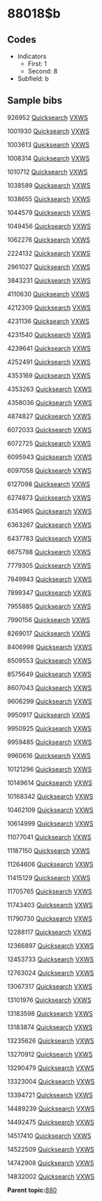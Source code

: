 # 88018$b

## Codes

-   Indicators
    -   First: 1
    -   Second: 8
-   Subfield: b

## Sample bibs

926952 [Quicksearch](https://search.library.yale.edu/catalog/926952) [VXWS](http://prodorbis.library.yale.edu:7014/vxws/GetHoldingsService?bibId=926952)

1001930 [Quicksearch](https://search.library.yale.edu/catalog/1001930) [VXWS](http://prodorbis.library.yale.edu:7014/vxws/GetHoldingsService?bibId=1001930)

1003613 [Quicksearch](https://search.library.yale.edu/catalog/1003613) [VXWS](http://prodorbis.library.yale.edu:7014/vxws/GetHoldingsService?bibId=1003613)

1008314 [Quicksearch](https://search.library.yale.edu/catalog/1008314) [VXWS](http://prodorbis.library.yale.edu:7014/vxws/GetHoldingsService?bibId=1008314)

1010712 [Quicksearch](https://search.library.yale.edu/catalog/1010712) [VXWS](http://prodorbis.library.yale.edu:7014/vxws/GetHoldingsService?bibId=1010712)

1038589 [Quicksearch](https://search.library.yale.edu/catalog/1038589) [VXWS](http://prodorbis.library.yale.edu:7014/vxws/GetHoldingsService?bibId=1038589)

1038655 [Quicksearch](https://search.library.yale.edu/catalog/1038655) [VXWS](http://prodorbis.library.yale.edu:7014/vxws/GetHoldingsService?bibId=1038655)

1044579 [Quicksearch](https://search.library.yale.edu/catalog/1044579) [VXWS](http://prodorbis.library.yale.edu:7014/vxws/GetHoldingsService?bibId=1044579)

1049456 [Quicksearch](https://search.library.yale.edu/catalog/1049456) [VXWS](http://prodorbis.library.yale.edu:7014/vxws/GetHoldingsService?bibId=1049456)

1062276 [Quicksearch](https://search.library.yale.edu/catalog/1062276) [VXWS](http://prodorbis.library.yale.edu:7014/vxws/GetHoldingsService?bibId=1062276)

2224132 [Quicksearch](https://search.library.yale.edu/catalog/2224132) [VXWS](http://prodorbis.library.yale.edu:7014/vxws/GetHoldingsService?bibId=2224132)

2961027 [Quicksearch](https://search.library.yale.edu/catalog/2961027) [VXWS](http://prodorbis.library.yale.edu:7014/vxws/GetHoldingsService?bibId=2961027)

3843231 [Quicksearch](https://search.library.yale.edu/catalog/3843231) [VXWS](http://prodorbis.library.yale.edu:7014/vxws/GetHoldingsService?bibId=3843231)

4110630 [Quicksearch](https://search.library.yale.edu/catalog/4110630) [VXWS](http://prodorbis.library.yale.edu:7014/vxws/GetHoldingsService?bibId=4110630)

4212309 [Quicksearch](https://search.library.yale.edu/catalog/4212309) [VXWS](http://prodorbis.library.yale.edu:7014/vxws/GetHoldingsService?bibId=4212309)

4231136 [Quicksearch](https://search.library.yale.edu/catalog/4231136) [VXWS](http://prodorbis.library.yale.edu:7014/vxws/GetHoldingsService?bibId=4231136)

4231540 [Quicksearch](https://search.library.yale.edu/catalog/4231540) [VXWS](http://prodorbis.library.yale.edu:7014/vxws/GetHoldingsService?bibId=4231540)

4239641 [Quicksearch](https://search.library.yale.edu/catalog/4239641) [VXWS](http://prodorbis.library.yale.edu:7014/vxws/GetHoldingsService?bibId=4239641)

4252491 [Quicksearch](https://search.library.yale.edu/catalog/4252491) [VXWS](http://prodorbis.library.yale.edu:7014/vxws/GetHoldingsService?bibId=4252491)

4353169 [Quicksearch](https://search.library.yale.edu/catalog/4353169) [VXWS](http://prodorbis.library.yale.edu:7014/vxws/GetHoldingsService?bibId=4353169)

4353263 [Quicksearch](https://search.library.yale.edu/catalog/4353263) [VXWS](http://prodorbis.library.yale.edu:7014/vxws/GetHoldingsService?bibId=4353263)

4358036 [Quicksearch](https://search.library.yale.edu/catalog/4358036) [VXWS](http://prodorbis.library.yale.edu:7014/vxws/GetHoldingsService?bibId=4358036)

4874827 [Quicksearch](https://search.library.yale.edu/catalog/4874827) [VXWS](http://prodorbis.library.yale.edu:7014/vxws/GetHoldingsService?bibId=4874827)

6072033 [Quicksearch](https://search.library.yale.edu/catalog/6072033) [VXWS](http://prodorbis.library.yale.edu:7014/vxws/GetHoldingsService?bibId=6072033)

6072725 [Quicksearch](https://search.library.yale.edu/catalog/6072725) [VXWS](http://prodorbis.library.yale.edu:7014/vxws/GetHoldingsService?bibId=6072725)

6095943 [Quicksearch](https://search.library.yale.edu/catalog/6095943) [VXWS](http://prodorbis.library.yale.edu:7014/vxws/GetHoldingsService?bibId=6095943)

6097058 [Quicksearch](https://search.library.yale.edu/catalog/6097058) [VXWS](http://prodorbis.library.yale.edu:7014/vxws/GetHoldingsService?bibId=6097058)

6127098 [Quicksearch](https://search.library.yale.edu/catalog/6127098) [VXWS](http://prodorbis.library.yale.edu:7014/vxws/GetHoldingsService?bibId=6127098)

6274873 [Quicksearch](https://search.library.yale.edu/catalog/6274873) [VXWS](http://prodorbis.library.yale.edu:7014/vxws/GetHoldingsService?bibId=6274873)

6354965 [Quicksearch](https://search.library.yale.edu/catalog/6354965) [VXWS](http://prodorbis.library.yale.edu:7014/vxws/GetHoldingsService?bibId=6354965)

6363267 [Quicksearch](https://search.library.yale.edu/catalog/6363267) [VXWS](http://prodorbis.library.yale.edu:7014/vxws/GetHoldingsService?bibId=6363267)

6437783 [Quicksearch](https://search.library.yale.edu/catalog/6437783) [VXWS](http://prodorbis.library.yale.edu:7014/vxws/GetHoldingsService?bibId=6437783)

6675788 [Quicksearch](https://search.library.yale.edu/catalog/6675788) [VXWS](http://prodorbis.library.yale.edu:7014/vxws/GetHoldingsService?bibId=6675788)

7779305 [Quicksearch](https://search.library.yale.edu/catalog/7779305) [VXWS](http://prodorbis.library.yale.edu:7014/vxws/GetHoldingsService?bibId=7779305)

7849943 [Quicksearch](https://search.library.yale.edu/catalog/7849943) [VXWS](http://prodorbis.library.yale.edu:7014/vxws/GetHoldingsService?bibId=7849943)

7899347 [Quicksearch](https://search.library.yale.edu/catalog/7899347) [VXWS](http://prodorbis.library.yale.edu:7014/vxws/GetHoldingsService?bibId=7899347)

7955885 [Quicksearch](https://search.library.yale.edu/catalog/7955885) [VXWS](http://prodorbis.library.yale.edu:7014/vxws/GetHoldingsService?bibId=7955885)

7990156 [Quicksearch](https://search.library.yale.edu/catalog/7990156) [VXWS](http://prodorbis.library.yale.edu:7014/vxws/GetHoldingsService?bibId=7990156)

8269017 [Quicksearch](https://search.library.yale.edu/catalog/8269017) [VXWS](http://prodorbis.library.yale.edu:7014/vxws/GetHoldingsService?bibId=8269017)

8406998 [Quicksearch](https://search.library.yale.edu/catalog/8406998) [VXWS](http://prodorbis.library.yale.edu:7014/vxws/GetHoldingsService?bibId=8406998)

8509553 [Quicksearch](https://search.library.yale.edu/catalog/8509553) [VXWS](http://prodorbis.library.yale.edu:7014/vxws/GetHoldingsService?bibId=8509553)

8575649 [Quicksearch](https://search.library.yale.edu/catalog/8575649) [VXWS](http://prodorbis.library.yale.edu:7014/vxws/GetHoldingsService?bibId=8575649)

8607043 [Quicksearch](https://search.library.yale.edu/catalog/8607043) [VXWS](http://prodorbis.library.yale.edu:7014/vxws/GetHoldingsService?bibId=8607043)

9606299 [Quicksearch](https://search.library.yale.edu/catalog/9606299) [VXWS](http://prodorbis.library.yale.edu:7014/vxws/GetHoldingsService?bibId=9606299)

9950917 [Quicksearch](https://search.library.yale.edu/catalog/9950917) [VXWS](http://prodorbis.library.yale.edu:7014/vxws/GetHoldingsService?bibId=9950917)

9950925 [Quicksearch](https://search.library.yale.edu/catalog/9950925) [VXWS](http://prodorbis.library.yale.edu:7014/vxws/GetHoldingsService?bibId=9950925)

9959485 [Quicksearch](https://search.library.yale.edu/catalog/9959485) [VXWS](http://prodorbis.library.yale.edu:7014/vxws/GetHoldingsService?bibId=9959485)

9960616 [Quicksearch](https://search.library.yale.edu/catalog/9960616) [VXWS](http://prodorbis.library.yale.edu:7014/vxws/GetHoldingsService?bibId=9960616)

10121296 [Quicksearch](https://search.library.yale.edu/catalog/10121296) [VXWS](http://prodorbis.library.yale.edu:7014/vxws/GetHoldingsService?bibId=10121296)

10149614 [Quicksearch](https://search.library.yale.edu/catalog/10149614) [VXWS](http://prodorbis.library.yale.edu:7014/vxws/GetHoldingsService?bibId=10149614)

10168342 [Quicksearch](https://search.library.yale.edu/catalog/10168342) [VXWS](http://prodorbis.library.yale.edu:7014/vxws/GetHoldingsService?bibId=10168342)

10462109 [Quicksearch](https://search.library.yale.edu/catalog/10462109) [VXWS](http://prodorbis.library.yale.edu:7014/vxws/GetHoldingsService?bibId=10462109)

10614999 [Quicksearch](https://search.library.yale.edu/catalog/10614999) [VXWS](http://prodorbis.library.yale.edu:7014/vxws/GetHoldingsService?bibId=10614999)

11077041 [Quicksearch](https://search.library.yale.edu/catalog/11077041) [VXWS](http://prodorbis.library.yale.edu:7014/vxws/GetHoldingsService?bibId=11077041)

11187150 [Quicksearch](https://search.library.yale.edu/catalog/11187150) [VXWS](http://prodorbis.library.yale.edu:7014/vxws/GetHoldingsService?bibId=11187150)

11264606 [Quicksearch](https://search.library.yale.edu/catalog/11264606) [VXWS](http://prodorbis.library.yale.edu:7014/vxws/GetHoldingsService?bibId=11264606)

11415129 [Quicksearch](https://search.library.yale.edu/catalog/11415129) [VXWS](http://prodorbis.library.yale.edu:7014/vxws/GetHoldingsService?bibId=11415129)

11705765 [Quicksearch](https://search.library.yale.edu/catalog/11705765) [VXWS](http://prodorbis.library.yale.edu:7014/vxws/GetHoldingsService?bibId=11705765)

11743403 [Quicksearch](https://search.library.yale.edu/catalog/11743403) [VXWS](http://prodorbis.library.yale.edu:7014/vxws/GetHoldingsService?bibId=11743403)

11790730 [Quicksearch](https://search.library.yale.edu/catalog/11790730) [VXWS](http://prodorbis.library.yale.edu:7014/vxws/GetHoldingsService?bibId=11790730)

12288117 [Quicksearch](https://search.library.yale.edu/catalog/12288117) [VXWS](http://prodorbis.library.yale.edu:7014/vxws/GetHoldingsService?bibId=12288117)

12366897 [Quicksearch](https://search.library.yale.edu/catalog/12366897) [VXWS](http://prodorbis.library.yale.edu:7014/vxws/GetHoldingsService?bibId=12366897)

12453733 [Quicksearch](https://search.library.yale.edu/catalog/12453733) [VXWS](http://prodorbis.library.yale.edu:7014/vxws/GetHoldingsService?bibId=12453733)

12763024 [Quicksearch](https://search.library.yale.edu/catalog/12763024) [VXWS](http://prodorbis.library.yale.edu:7014/vxws/GetHoldingsService?bibId=12763024)

13067317 [Quicksearch](https://search.library.yale.edu/catalog/13067317) [VXWS](http://prodorbis.library.yale.edu:7014/vxws/GetHoldingsService?bibId=13067317)

13101976 [Quicksearch](https://search.library.yale.edu/catalog/13101976) [VXWS](http://prodorbis.library.yale.edu:7014/vxws/GetHoldingsService?bibId=13101976)

13183598 [Quicksearch](https://search.library.yale.edu/catalog/13183598) [VXWS](http://prodorbis.library.yale.edu:7014/vxws/GetHoldingsService?bibId=13183598)

13183874 [Quicksearch](https://search.library.yale.edu/catalog/13183874) [VXWS](http://prodorbis.library.yale.edu:7014/vxws/GetHoldingsService?bibId=13183874)

13235626 [Quicksearch](https://search.library.yale.edu/catalog/13235626) [VXWS](http://prodorbis.library.yale.edu:7014/vxws/GetHoldingsService?bibId=13235626)

13270912 [Quicksearch](https://search.library.yale.edu/catalog/13270912) [VXWS](http://prodorbis.library.yale.edu:7014/vxws/GetHoldingsService?bibId=13270912)

13290479 [Quicksearch](https://search.library.yale.edu/catalog/13290479) [VXWS](http://prodorbis.library.yale.edu:7014/vxws/GetHoldingsService?bibId=13290479)

13323004 [Quicksearch](https://search.library.yale.edu/catalog/13323004) [VXWS](http://prodorbis.library.yale.edu:7014/vxws/GetHoldingsService?bibId=13323004)

13394721 [Quicksearch](https://search.library.yale.edu/catalog/13394721) [VXWS](http://prodorbis.library.yale.edu:7014/vxws/GetHoldingsService?bibId=13394721)

14489239 [Quicksearch](https://search.library.yale.edu/catalog/14489239) [VXWS](http://prodorbis.library.yale.edu:7014/vxws/GetHoldingsService?bibId=14489239)

14492475 [Quicksearch](https://search.library.yale.edu/catalog/14492475) [VXWS](http://prodorbis.library.yale.edu:7014/vxws/GetHoldingsService?bibId=14492475)

14517410 [Quicksearch](https://search.library.yale.edu/catalog/14517410) [VXWS](http://prodorbis.library.yale.edu:7014/vxws/GetHoldingsService?bibId=14517410)

14522509 [Quicksearch](https://search.library.yale.edu/catalog/14522509) [VXWS](http://prodorbis.library.yale.edu:7014/vxws/GetHoldingsService?bibId=14522509)

14742908 [Quicksearch](https://search.library.yale.edu/catalog/14742908) [VXWS](http://prodorbis.library.yale.edu:7014/vxws/GetHoldingsService?bibId=14742908)

14832002 [Quicksearch](https://search.library.yale.edu/catalog/14832002) [VXWS](http://prodorbis.library.yale.edu:7014/vxws/GetHoldingsService?bibId=14832002)

**Parent topic:**[880](../../tags/880/880.md)

